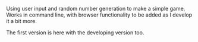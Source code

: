 Using user input and random number generation to make a simple game.
Works in command line, with browser functionality to be added as I develop it a bit more.

The first version is here with the developing version too.